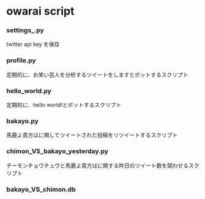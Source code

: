 # owarai script

### settings_.py
twitter api key を保存

### profile.py
定期的に、お笑い芸人を分析するツイートをしますとボットするスクリプト

### hello_world.py
定期的に、hello world!とボットするスクリプト

### bakayo.py
馬鹿よ貴方はに関してツイートされた投稿をリツイートするスクリプト

### chimon_VS_bakayo_yesterday.py
チーモンチョウチュウと馬鹿よ貴方はに関する昨日のツイート数を競わせるスクリプト

### bakayo_VS_chimon.db
